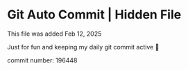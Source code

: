 # Git Auto Commit | Hidden File

This file was added Feb 12, 2025

Just for fun and keeping my daily git commit active 🤪

commit number: 196448
